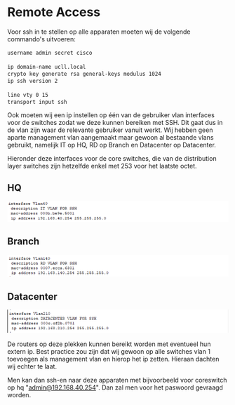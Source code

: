 # Remote Access

Voor ssh in te stellen op alle apparaten moeten wij de volgende commando's uitvoeren:

```
username admin secret cisco

ip domain-name ucll.local
crypto key generate rsa general-keys modulus 1024
ip ssh version 2

line vty 0 15
transport input ssh
```
Ook moeten wij een ip instellen op één van de gebruiker vlan interfaces voor de switches zodat we deze kunnen bereiken met SSH. Dit gaat dus in de vlan zijn waar de relevante gebruiker vanuit werkt. Wij hebben geen aparte management vlan aangemaakt maar gewoon al bestaande vlans gebruikt, namelijk IT op HQ, RD op Branch en Datacenter op Datacenter.

Hieronder deze interfaces voor de core switches, die van de distribution layer switches zijn hetzelfde enkel met 253 voor het laatste octet.

## HQ

![SSH VLAN INTERFACE HQ](sshvlanhq.png)

## Branch

![SSH VLAN INTERFACE BRANCH](sshvlanbranch.png)

## Datacenter

![SSH VLAN INTERFACE DC](sshvlandc.png)

De routers op deze plekken kunnen bereikt worden met eventueel hun extern ip. Best practice zou zijn dat wij gewoon op alle switches vlan 1 toevoegen als management vlan en hierop het ip zetten. Hieraan dachten wij echter te laat.

Men kan dan ssh-en naar deze apparaten met bijvoorbeeld voor coreswitch op hq "admin@192.168.40.254". Dan zal men voor het paswoord gevraagd worden.
